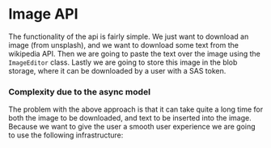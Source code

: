 # Image API

The functionality of the api is fairly simple. We just want to download an image (from unsplash), and we want to download some text from the wikipedia API. Then we are going to paste the text over the image using the ```ImageEditor``` class. Lastly we are going to store this image in the blob storage, where it can be downloaded by a user with a SAS token.

### Complexity due to the async model

The problem with the above approach is that it can take quite a long time for both the image to be downloaded, and text to be inserted into the image. Because we want to give the user a smooth user experience we are going to use the following infrastructure:

